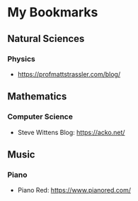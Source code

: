 # My Bookmarks

## Natural Sciences

### Physics
* https://profmattstrassler.com/blog/

## Mathematics

### Computer Science
* Steve Wittens Blog: https://acko.net/

## Music

### Piano
* Piano Red: https://www.pianored.com/
